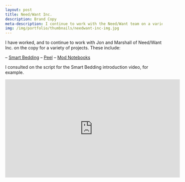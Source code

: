 ```yaml
---
layout: post
title: Need/Want Inc.
description: Brand Copy
meta-description: I continue to work with the Need/Want team on a variety of projects and products.
img: /img/portfolio/thumbnails/needwant-inc-img.jpg
---
```


I have worked, and to continue to work with Jon and Marshall of Need/Want Inc. on the copy for a variety of projects. These include:

– [Smart Bedding](http://smartbedding.com/)
– [Peel](http://www.buypeel.com/)
– [Mod Notebooks](http://modnotebooks.com/)

I consulted on the script for the Smart Bedding introduction video, for example.

<center><iframe width="560" height="315" src="https://www.youtube-nocookie.com/embed/4dUiNaGYwow?rel=0?ecver=1" frameborder="0" allowfullscreen></iframe></center>
 